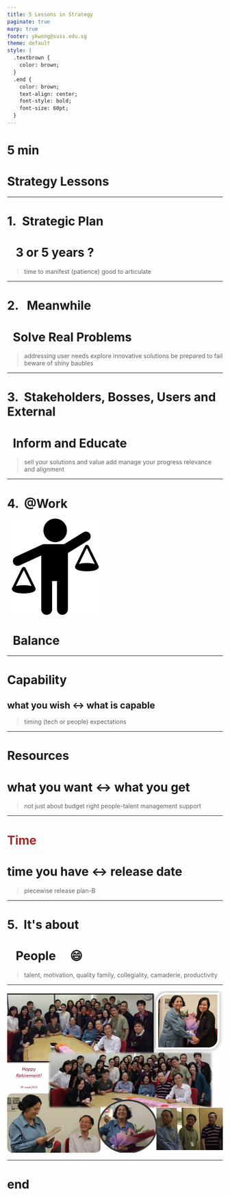 ```yaml
---
title: 5 Lessons in Strategy
paginate: true
marp: true
footer: ykwong@suss.edu.sg
theme: default
style: |
  .textbrown {
    color: brown;
  }
  .end {
    color: brown;
    text-align: center;
    font-style: bold;
    font-size: 60pt;
  }
---
```


<!-- _class: invert -->

# 5 min

# Strategy Lessons <!--- fit --->

<!-- Speaker notes:

* Time to manifest

* Solve Real Problems

* Communications

* Balance

* People
-->

---

# 1.&nbsp; Strategic Plan

# &nbsp;&nbsp; 3 or 5 years ? &nbsp; &nbsp;<!--- fit --->

> time to manifest (patience)
> good to articulate

<!-- Speaker notes:

* It takes time for you to implement and then reflect on the successes or shortcomings.

* It helps to present your case to stakeholders, other departments and visitors. Over time, you get better at articulating what your strategic and operational needs are.

* e.g. Content strategy, Mobile First, Online strategy
-->

---

# 2. &nbsp; Meanwhile

# &nbsp; Solve Real Problems &nbsp; <!--- fit --->

> addressing user needs
> explore innovative solutions
> be prepared to fail
> beware of shiny baubles

<!-- Speaker notes:

* Easier to justify your time investment when you're solving specific problems. Also, you see results - which is encouraging. You know you're on the right track.

* It would be good to have some flexibility to solve the problems you like.

* e.g. LMS, XML-DITA
-->

---

# 3. &nbsp;Stakeholders, Bosses, Users and External

# &nbsp; Inform and Educate &nbsp; <!--- fit --->

> sell your solutions and value add
> manage your progress
> relevance and alignment

<!-- Speaker notes:

* Believe in yourself. Keep honest. Inform your bosses (most of them are there to help you!).

* If need be, educate your bosses. Keep the big picture but allow yourself to show up in the attention to details.

* e.g. Cloud computing, Implementation, External presentations
-->

---

# 4. &nbsp;@Work

![bg right:38% 70%](assets/balance7.png)

# &nbsp; Balance &nbsp; <!--- fit --->

<!-- Speaker notes:

* not work-life balance

-->

---

<!-- _backgroundColor: lightblue -->

# Capability

## what you wish &harr; what is capable<!--- fit --->

> timing (tech or people)
> expectations

<!-- Speaker notes:

* new tech - old skills

* e.g. programming, networking and security frameworks
-->

---

<!-- _backgroundColor: lightblue -->

# Resources

# what you want &harr; what you get<!--- fit --->

> not just about budget
> right people-talent
> management support

<!-- Speaker notes:

* think hard about training

* contracts, motivation, tech leadership
-->

---

<!-- _backgroundColor: lightblue -->

# <span style="color:brown;">Time</span>

# time you have &harr; release date<!--- fit --->

> piecewise release
> plan-B

<!-- Speaker notes:

* rapid prototyping

* iterative

* e.g. UniLEARN, SUSSReader -> WebReader
-->

---

# 5. &nbsp;It's about

# &nbsp;&nbsp; People &nbsp;&nbsp;&nbsp; :smile:<!-- fit -->

> talent, motivation, quality
> family, collegiality, camaderie, productivity

<!-- Speaker notes:

* Talent, Hire, reHire, Contracts, Medical Problems, PWD, Age

* Motivation, family, camaderie, collegiality, quality
-->

---

![bg height:20cm](assets/NeelamRetires.jpg)

---

#  end
